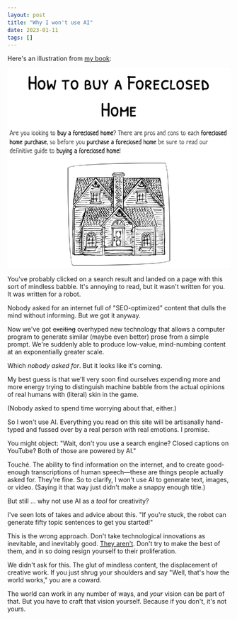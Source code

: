 ```yaml
---
layout: post
title: "Why I won't use AI"
date: 2023-01-11
tags: []
---
```


Here's an illustration from [my book](https://yourwebsitesucks.fyi/):

[![image of bad SEO copy](/images/foreclosed-home.png)](/images/foreclosed-home.png)

You've probably clicked on a search result and landed on a page with this sort of mindless babble. It's annoying to read, but it wasn't written for you. It was written for a robot.

Nobody asked for an internet full of "SEO-optimized" content that dulls the mind without informing. But we got it anyway.

Now we've got ~~exciting~~ overhyped new technology that allows a computer program to generate similar (maybe even better) prose from a simple prompt. We're suddenly able to produce low-value, mind-numbing content at an exponentially greater scale.

Which _nobody asked for_. But it looks like it's coming.

My best guess is that we'll very soon find ourselves expending more and more energy trying to distinguish machine babble from the actual opinions of real humans with (literal) skin in the game.

(Nobody asked to spend time worrying about that, either.)

So I won't use AI. Everything you read on this site will be artisanally hand-typed and fussed over by a real person with real emotions. I promise.

You might object: "Wait, don't you use a search engine? Closed captions on YouTube? Both of those are powered by AI."

Touché. The ability to find information on the internet, and to create good-enough transcriptions of human speech—these are things people actually asked for. They're fine. So to clarify, I won't use AI to generate text, images, or video. (Saying it that way just didn't make a snappy enough title.)

But still ... why not use AI as a _tool_ for creativity?

I've seen lots of takes and advice about this. "If you're stuck, the robot can generate fifty topic sentences to get you started!"

This is the wrong approach. Don't take technological innovations as inevitable, and inevitably good. [They aren't](https://garden.briandavidhall.com/technology-doesn-t-necessarily-solve-a-real-problem). Don't try to make the best of them, and in so doing resign yourself to their proliferation.

We didn't ask for this. The glut of mindless content, the displacement of creative work. If you just shrug your shoulders and say "Well, that's how the world works," you are a coward. 

The world can work in any number of ways, and _your_ vision can be part of that. But you have to craft that vision yourself. Because if you don't, it's not yours.
